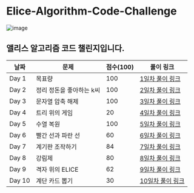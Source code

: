 # Elice-Algorithm-Code-Challenge

![image](https://imgur.com/ucRQM1q.png)

## 앨리스 알고리즘 코드 챌린지입니다.

| 날짜   | 문제                      | 점수(100) | 풀이 링크              |
|--------|---------------------------|----------|------------------------|
| Day 1  | 목표량                    | 100      | [1일차 풀이 링크](https://github.com/Re-Note/Elice-Algorithm-Code-Challenge/blob/master/day1/Mission_day1.md) |
| Day 2  | 정리 정돈을 좋아하는 k씨   | 100      | [2일차 풀이 링크](https://github.com/Re-Note/Elice-Algorithm-Code-Challenge/blob/master/day2/Mission_day2.md) |
| Day 3  | 문자열 압축 해제          | 100      | [3일차 풀이 링크](https://github.com/Re-Note/Elice-Algorithm-Code-Challenge/blob/master/day3/Mission_day3.md) |
| Day 4  | 트리 위의 게임            | 20      | [4일차 풀이 링크](https://github.com/Re-Note/Elice-Algorithm-Code-Challenge/blob/master/day4/Mission_day4.md) |
| Day 5  | 수열 복원                 | 100      | [5일차 풀이 링크](https://github.com/Re-Note/Elice-Algorithm-Code-Challenge/blob/master/day5/Mission_day5.md) |
| Day 6  | 빨간 선과 파란 선          | 60      | [6일차 풀이 링크](https://github.com/Re-Note/Elice-Algorithm-Code-Challenge/blob/master/day6/Mission_day6.md) |
| Day 7  | 계기판 조작하기            | 84      | [7일차 풀이 링크](https://github.com/Re-Note/Elice-Algorithm-Code-Challenge/blob/master/day7/Mission_day7.md) |
| Day 8  | 강림제                    | 80      | [8일차 풀이 링크](https://github.com/Re-Note/Elice-Algorithm-Code-Challenge/blob/master/day8/Mission_day8.md) |
| Day 9  | 격자 위의 ELICE           | 62      | [9일차 풀이 링크](https://github.com/Re-Note/Elice-Algorithm-Code-Challenge/blob/master/day9/Mission_day9.md) |
| Day 10  | 계단 카드 뽑기           | 30      | [10일차 풀이 링크](https://github.com/Re-Note/Elice-Algorithm-Code-Challenge/blob/master/day10/Mission_day10.md) |

